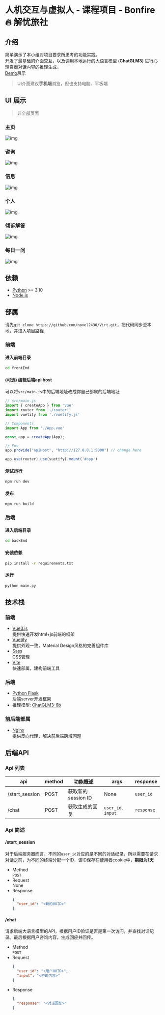 # 人机交互与虚拟人 - 课程项目 - Bonfire🔥 解忧旅社
## 介绍
简单演示了本小组对项目要求所思考的功能实践。  
开发了最基础的介面交互，以及调用本地运行的大语言模型 (**ChatGLM3**) 进行心理咨商对话内容的推理生成。  
[Demo](https://www.yejsgk.top)展示  
>UI介面建议**手机端**浏览，但也支持电脑、平板端

## UI 展示
> 非全部页面
### 主页
![img](https://github.com/novel2430/Virt/blob/main/img/Nav-Home.png?raw=true)
### 咨询
![img](https://github.com/novel2430/Virt/blob/main/img/Nav-Chat.png?raw=true)
### 信息
![img](https://github.com/novel2430/Virt/blob/main/img/Nav-Msg.png?raw=true)
### 个人
![img](https://github.com/novel2430/Virt/blob/main/img/Nav-Profile.png?raw=true)
### 倾诉解答
![img](https://github.com/novel2430/Virt/blob/main/img/Child-Post.png?raw=true)
### 每日一问
![img](https://github.com/novel2430/Virt/blob/main/img/Child-Ques.png?raw=true)
## 依赖
  - [Python](https://www.python.org/) >= 3.10
  - [Node.js](https://nodejs.org/)
## 部属
请先`git clone https://github.com/novel2430/Virt.git`，把代码同步至本地，并进入项目路径
### 前端
#### 进入前端目录
```sh
cd frontEnd
```
#### (可选) 编辑后端api host
可以将`src/main.js`中的后端地址改成你自己部属的后端地址
```js
// src/main.js
import { createApp } from 'vue'
import router from './router';
import vuetify from './vuetify.js'

// Components
import App from './App.vue'

const app = createApp(App);

// Env
app.provide("apiHost", "http://127.0.0.1:5000") // change here

app.use(router).use(vuetify).mount('#app')
```
#### 测试运行
```sh
npm run dev
```
#### 发布
```sh
npm run build
```
### 后端
#### 进入后端目录
```sh
cd backEnd
```
#### 安装依赖
```sh
pip install -r requirements.txt
```
#### 运行
```sh
python main.py
```
## 技术栈
### 前端
  - [Vue3.js](https://vuejs.org/)  
    提供快速开发html+js前端的框架
  - [Vuetify](https://vuetifyjs.com/)  
    提供外观一致，Material Design风格的完善组件库
  - [Sass](https://sass-lang.com/)  
    CSS管理
  - [Vite](https://vite.dev/)  
    快速部属，建构前端工具
### 后端
  -  [Python Flask](https://flask.palletsprojects.com/s)  
    后端server开发框架
  - 推理模型: [ChatGLM3-6b](https://huggingface.co/THUDM/chatglm3-6b)
### 前后端部属
  - [Nginx](https://nginx.org/)  
    提供反向代理，解决前后端跨域问题
## 后端API
### Api 列表
| api | method | 功能概述 | args | response |
| --- | --- | --- | --- | --- |
| /start_session | POST | 获取新的session ID | None | `user_id` |
| /chat| POST | 获取生成的回复 | `user_id`, `input` | `response` |
### Api 简述
#### /start_session
对于后端服务器而言，不同的`user_id`对应的是不同的对话纪录，所以需要在请求对话之前，为不同的终端分配一个ID，该ID保存在使用者cookie中，**期限为1天**
  - Method  
    `POST`
  - Request  
    None
  - Response  
    ```json
    {
      "user_id": "<新的UUID>"
    }
    ```
#### /chat
请求后端大语言模型的API，根据用户ID验证是否是第一次访问，并查找对话纪录。最后根据用户咨询内容，生成回应并回传。
  - Method  
    `POST`
  - Request  
    ```json
    {
      "user_id": "<用户UUID>",
      "input": "<咨询内容>"
    }
    ```
  - Response  
    ```json
    {
      "response": "<对话回复>"
    }
    ```
